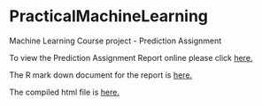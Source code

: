 # PracticalMachineLearning
Machine Learning Course project - Prediction Assignment

To view the Prediction Assignment Report online please click  [here.](https://shibashismukherjee.github.io/PracticalMachineLearning/MLProjectReport.html)

The R mark down document for the report is [here.](./MLProjectReport.Rmd)

The compiled html file is [here.](./MLProjectReport.html)


